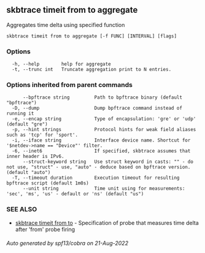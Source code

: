 ## skbtrace timeit from to aggregate

Aggregates time delta using specified function

```
skbtrace timeit from to aggregate [-f FUNC] [INTERVAL] [flags]
```

### Options

```
  -h, --help        help for aggregate
  -t, --trunc int   Truncate aggregation print to N entries.
```

### Options inherited from parent commands

```
      --bpftrace string         Path to bpftrace binary (default "bpftrace")
  -D, --dump                    Dump bpftrace command instead of running it
  -e, --encap string            Type of encapsulation: 'gre' or 'udp' (default "gre")
  -p, --hint strings            Protocol hints for weak field aliases such as 'tcp' for 'sport'.
  -i, --iface string            Interface device name. Shortcut for '$netdev->name == "Device"' filter.
  -6, --inet6                   If specified, skbtrace assumes that inner header is IPv6.
      --struct-keyword string   Use struct keyword in casts: "" - do not use, "struct" - use, "auto" - deduce based on bpftrace version. (default "auto")
  -T, --timeout duration        Execution timeout for resulting bpftrace script (default 1m0s)
      --unit string             Time unit using for measurements: 'sec', 'ms', 'us' - default or 'ns' (default "us")
```

### SEE ALSO

* [skbtrace timeit from to](skbtrace_timeit_from_to.md)	 - Specification of probe that measures time delta after 'from' probe firing

###### Auto generated by spf13/cobra on 21-Aug-2022
